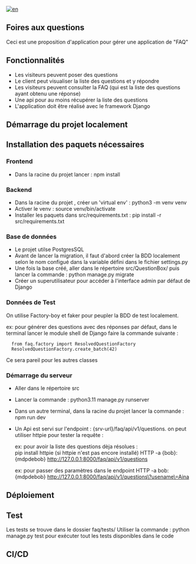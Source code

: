 [![en](https://img.shields.io/badge/lang-en-blue.svg)](https://github.com/anjaniacatus/compagny_forum/blob/main/README.md)

## Foires aux questions

Ceci est une proposition d'application pour gérer une application de "FAQ" 

## Fonctionnalités 

- Les visiteurs peuvent poser des questions
- Le client peut visualiser la liste des questions et y répondre
- Les visiteurs peuvent consulter la FAQ (qui est la liste des questions ayant obtenu une réponse)
- Une api pour au moins récupérer la liste des questions 
- L'application doit être réalisé avec le framework Django


## Démarrage du projet localement

## Installation des paquets nécessaires

### Frontend
- Dans la racine du projet lancer : npm install

### Backend
 - Dans la racine du projet , créer un 'virtual env' :  python3 -m venv venv
 - Activer le venv : source venv/bin/activate
 - Installer les paquets dans src/requirements.txt :   pip install -r src/requirements.txt

### Base de données
 - Le projet utilse PostgresSQL
 - Avant de lancer la migration, il faut d'abord créer la BDD localement selon le nom configué dans la variable défini dans le fichier settings.py
 - Une fois la base créé, aller dans le répertoire src/QuestionBox/ puis lancer la commande : python manage.py migrate
 - Créer un superutilisateur pour accéder à l'interface admin par défaut de Django

### Données de Test

   On utilise Factory-boy et  faker pour peupler la BDD de test localement.

   ex: pour générer des questions avec des réponses par défaut,  dans le terminal lancer le module shell de Django faire la commande suivante :
   
      from faq.factory import ResolvedQuestionFactory
      ResolvedQuestionFactory.create_batch(42) 

   Ce sera pareil pour les autres classes

### Démarrage du serveur 
  - Aller dans le répertoire src
  - Lancer la commande : python3.11 manage.py runserver
  - Dans un autre terminal, dans la racine du projet lancer la commande :  npm run dev
  - Un Api est servi sur l'endpoint : {srv-url}/faq/api/v1/questions. on peut utiliser httpie pour tester la requête : 

    ex: pour avoir la liste des questions dèja résolues :   
    pip install httpie (si httpie n'est pas encore installé)
    HTTP -a {bob}:{mdpdebob} http://127.0.0.1:8000/faq/api/v1/questions 
    
    ex: pour passer des paramètres dans le endpoint
    HTTP -a bob:{mdpdebob} http://127.0.0.1:8000/faq/api/v1/questions\?usename\=Aina

## Déploiement
## Test
Les tests se trouve dans le dossier faq/tests/
Utiliser la commande : python manage.py test pour exécuter tout les tests disponibles dans le code

## CI/CD

